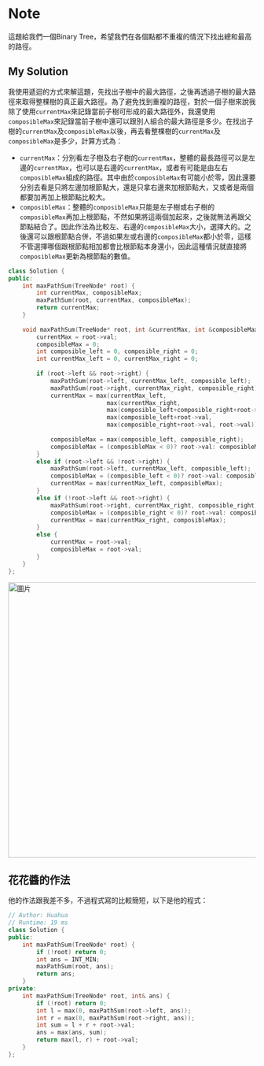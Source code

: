 # Note

這題給我們一個Binary Tree，希望我們在各個點都不重複的情況下找出總和最高的路徑。

## My Solution

我使用遞迴的方式來解這題，先找出子樹中的最大路徑，之後再透過子樹的最大路徑來取得整棵樹的真正最大路徑。為了避免找到重複的路徑，對於一個子樹來說我除了使用`currentMax`來記錄當前子樹可形成的最大路徑外，我還使用`composibleMax`來記錄當前子樹中還可以跟別人組合的最大路徑是多少。在找出子樹的`currentMax`及`composibleMax`以後，再去看整棵樹的`currentMax`及`composibleMax`是多少，計算方式為：
- `currentMax`：分別看左子樹及右子樹的`currentMax`，整體的最長路徑可以是左邊的`currentMax`，也可以是右邊的`currentMax`，或者有可能是由左右`composibleMax`組成的路徑。其中由於`composibleMax`有可能小於零，因此還要分別去看是只將左邊加根節點大，還是只拿右邊來加根節點大，又或者是兩個都要加再加上根節點比較大。
- `composibleMax`：整體的`composibleMax`只能是左子樹或右子樹的`composibleMax`再加上根節點，不然如果將這兩個加起來，之後就無法再跟父節點結合了。因此作法為比較左、右邊的`composibleMax`大小，選擇大的。之後還可以跟根節點合併，不過如果左或右邊的`composibleMax`都小於零，這樣不管選擇哪個跟根節點相加都會比根節點本身還小，因此這種情況就直接將`composibleMax`更新為根節點的數值。

```cpp
class Solution {
public:
    int maxPathSum(TreeNode* root) {
        int currentMax, composibleMax;
        maxPathSum(root, currentMax, composibleMax);
        return currentMax;
    }
    
    void maxPathSum(TreeNode* root, int &currentMax, int &composibleMax){
        currentMax = root->val;
        composibleMax = 0;
        int composible_left = 0, composible_right = 0;
        int currentMax_left = 0, currentMax_right = 0;
        
        if (root->left && root->right) {
            maxPathSum(root->left, currentMax_left, composible_left);
            maxPathSum(root->right, currentMax_right, composible_right);
            currentMax = max(currentMax_left, 
                            max(currentMax_right, 
                            max(composible_left+composible_right+root->val, 
                            max(composible_left+root->val, 
                            max(composible_right+root->val, root->val)))));
                            
            composibleMax = max(composible_left, composible_right);
            composibleMax = (composibleMax < 0)? root->val: composibleMax+root->val;
        }
        else if (root->left && !root->right) {
            maxPathSum(root->left, currentMax_left, composible_left);
            composibleMax = (composible_left < 0)? root->val: composible_left+root->val;
            currentMax = max(currentMax_left, composibleMax);
        }
        else if (!root->left && root->right) {
            maxPathSum(root->right, currentMax_right, composible_right);
            composibleMax = (composible_right < 0)? root->val: composible_right+root->val;
            currentMax = max(currentMax_right, composibleMax);
        }
        else {
            currentMax = root->val;
            composibleMax = root->val;
        }
    }
};
```

<img width="559" alt="圖片" src="https://user-images.githubusercontent.com/55487740/157367758-dfdc7477-b462-4164-9cce-1da2d198abab.png">

## 花花醬的作法

他的作法跟我差不多，不過程式寫的比較簡短，以下是他的程式：

```cpp
// Author: Huahua
// Runtime: 19 ms
class Solution {
public:
    int maxPathSum(TreeNode* root) {
        if (!root) return 0;
        int ans = INT_MIN;
        maxPathSum(root, ans);
        return ans;
    }
private:
    int maxPathSum(TreeNode* root, int& ans) {
        if (!root) return 0;
        int l = max(0, maxPathSum(root->left, ans));
        int r = max(0, maxPathSum(root->right, ans));
        int sum = l + r + root->val;
        ans = max(ans, sum);
        return max(l, r) + root->val;
    }
};
```
